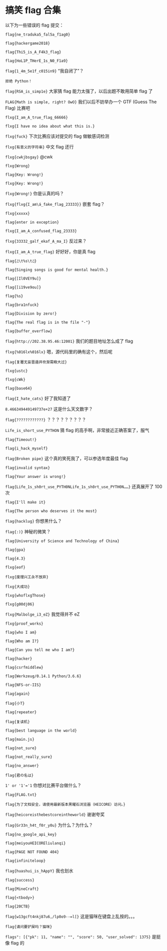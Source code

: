# 搞笑 flag 合集

以下为一些错误的 flag 提交：

`flag{ne_traduka5_fal5a_f1ag0}`

`flag{hackergame2018}`

`flag{Thi5_is_A_F4k3_flag}`

`flag{HoL1P_THerE_1s_N0_F1a9}` 

`flag{1_4m_5e1f_c015in9}` “我自闭了”？

`拒绝 Python！`

`flag{RSA_is_simp1e}` 大家猜 flag 能力太强了，以后出题不敢用简单 flag 了

`FLAG{Math is simple, right? OwO}` 我们以后不妨举办一个 GTF (Guess The Flag) 比赛吧

`flxg{I_am_A_true_flag_66666}`

`flxg{I have no idea about what this is.}`

`flxg{fuck}` 下次比赛应该对提交的 flag 做敏感词检测

`flxg{有意义的字符串}` 中文 flag 还行

`flxg{cwkjbsgay}` @cwk

`flxg{Wrong}`

`flag{Key: Wrong!}`

`flxg{Key: Wrong!}`

`flxg{Wrong!}` 你是认真的吗？

`flxg{flxg{I_am\á_fake_flag_23333}}` 嵌套 flag？

`flxg{xxxxx}`

`flag{enter in exception}`

`flxg{I_am_A_confused_flag_23333}`

`flxg{33332_galf_ekaf_A_ma_I}` 反过来？

`flxg{I_am_A_true_flag}` 好好好，你是真 flag

`flag{♫\t%s\t♫}`

`flag{Singing songs is good for mental health.}`

`flag{[Il0VEY9u]}`

`flag{[i19ve9ou]}`

`flag{%s}`

`flag{bra1nfuck}`

`flag{Division by zero!}`

`flag{The real flag is in the file "-"}`

`flag{buffer_overflow}`

`flag{http://202.38.95.46:12001}` 我们的题目地址怎么成了 flag

`flxg{%016lx%016lx}` 嗯，源代码里的确有这个，然后呢

`flag{复蹇无妄晋遁井坎渐需睽大过}`

`flxg{ustc}`

`flxg{cWk}`

`flag{base64}`

`flag{I_hate_cats}` 好了我知道了

`8.466349449149737e+27` 这是什么天文数字？

`flag{????????????}` ？？？？？？？？？

`Life_is_short_use_PYTHON` 猜 flag 的高手啊，非常接近正确答案了，服气

`flag{Timeout!}`

`flag{i_hack_myself}`

`flag{Broken pipe}` 这个真的笑死我了，可以参选年度最佳 flag

`flag{invalid syntax}`

`flag{Your answer is wrong!}`

`flag{Life_1s_sh0rt_use_PYTH0NLife_1s_sh0rt_use_PYTH0N……}` 还真展开了 100 次

`flag{I'll make it}`

`flag{The person who deserves it the most}`

`flag{hacklug}` 你想黑什么？

`flag{:)}` 神秘的微笑？

`flag{University of Science and Technology of China}`

`flag{gpa}`

`flag{4.3}`

`flxg{eof}`

`flxg{废理兴工永不放弃}`

`flxg{大成功}`

`flxg{whoflxgThose}`

`flxg{g00dj06}`

`flxg{Malbolge_i3_eZ}` 我觉得并不 eZ

`flxg{proof_works}`

`flag{who I am}`

`flag{Who am I?}`

`flag{Can you tell me who I am?}`

`flag{hacker}`

`flag{csrfmiddlew}`

`flag{Werkzeug/0.14.1 Python/3.6.6}`

`flag{NFS-or-IIS}`

`flag{again}`

`flag{小T}`

`flag{repeater}`

`flag{复读机}`

`flag{best language in the world}`

`flag{main.js}`

`flag{not_sure}`

`flag{not_really_sure}`

`flag{no_answer}`

`flag{君の名は}`

`1' or '1'='1` 你想对比赛平台做什么？

`flag{FLAG.txt}`

`flag{为了文档安全，请使用最新版本黑曜石浏览器（HEICORE）访问。}`

`flag{heicoreisthebestcoreintheworld}` 谢谢夸奖

`flag{Gr33n_h4t_f0r_y0u}` 为什么？为什么？

`flag{no_google_api_key}`

`flag{meiyouHEICOREliulanqi}`

`flag{PAGE NOT FOUND 404}`

`flag{infiniteloop}`

`flag{huashui_is_hAppY}` 我也划水

`flag{success}`

`flag{MineCraft}`

`flag{<tbody>}`

`flag{20CTB}`

`flag{w13gcft4nkj87u6,/lp0o9--=l[}` 这是猫咪在键盘上乱按的。。。

`flag{请问要铲屎吗？猫咪}`

`flags": [{"pk": 11, "name": "", "score": 50, "user_solved": 1375}` 是挺像 
flag 的
